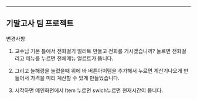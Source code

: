 ----------------
기말고사 팀 프로젝트
----------------
변경사항

1. 교수님 기본 틀에서 전화걸기 얼러트 만들고 전화를 거시겠습니까? 눌르면 전화걸리고 메뉴를 누르면 전체메뉴 얼르트가 뜹니다.




2. 그리고 늘해랑을 눌렀을때 위에 바 버튼아이템을 추가해서 누르면 계산기나오게 만들어서 가격을 미리 계산할 수 있게 만들었습니다.





3. 시작하면 메인화면에서 Item 누르면 swich누르면 현재시간이 뜹니다.
